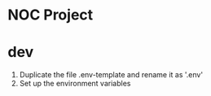 # NOC Project

# dev
1. Duplicate the file .env-template and rename it as '.env'
2. Set up the environment variables